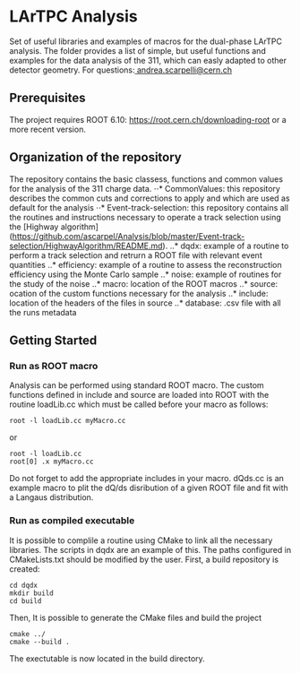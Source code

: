 # LArTPC Analysis
Set of useful libraries and examples of macros for the dual-phase LArTPC analysis. The folder provides a list of simple, but useful functions and examples for the data analysis of the 311, which can easly adapted to other detector geometry. For questions:<a href="mailto:andrea.scarpelli@cern.ch" target="_blank"> andrea.scarpelli@cern.ch </a>
## Prerequisites
The project requires ROOT 6.10: <a href="https://root.cern.ch/downloading-root" target="_blank">https://root.cern.ch/downloading-root</a> or a more recent version.
## Organization of the repository
The repository contains the basic classess, functions and common values for the analysis of the 311 charge data. 
⋅⋅* CommonValues: this repository describes the common cuts and corrections to apply and which are used as default for the analysis
⋅⋅* Event-track-selection: this repository contains all the routines and instructions necessary to operate a track selection using the [Highway algorithm] (https://github.com/ascarpel/Analysis/blob/master/Event-track-selection/HighwayAlgorithm/README.md). 
..* dqdx: example of a routine to perform a track selection and retrurn a ROOT file with relevant event quantities
..* efficiency: example of a routine to assess the reconstruction efficiency using the Monte Carlo sample
..* noise: example of routines for the study of the noise
..* macro: location of the ROOT macros
..* source: ocation of the custom functions necessary for the analysis
..* include: location of the headers of the files in source
..* database: .csv file with all the runs metadata
## Getting Started
### Run as ROOT macro
Analysis can be performed using standard ROOT macro. The custom functions defined in include and source are loaded into ROOT with the routine loadLib.cc which must be called before your macro as follows:
```
root -l loadLib.cc myMacro.cc
```
or
```
root -l loadLib.cc
root[0] .x myMacro.cc
```
Do not forget to add the appropriate includes in your macro. dQds.cc is an example macro to plit the dQ/ds disribution of a given ROOT file and fit with a Langaus distribution.
### Run as compiled executable
It is possible to complile a routine using CMake to link all the necessary libraries. The scripts in dqdx are an example of this. The paths configured in CMakeLists.txt should be modified by the user. First, a build repository is created: 
```
cd dqdx
mkdir build
cd build
```
Then, It is possible to generate the CMake files and build the project 
```
cmake ../
cmake --build .
```
The exectutable is now located in the build directory. 
